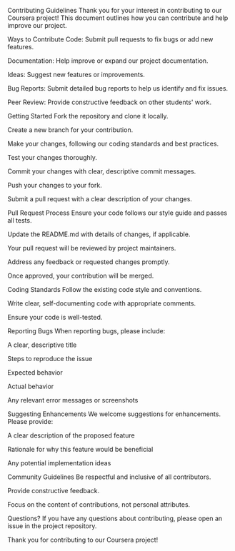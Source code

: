 Contributing Guidelines
Thank you for your interest in contributing to our Coursera project! This document outlines how you can contribute and help improve our project.

Ways to Contribute
Code: Submit pull requests to fix bugs or add new features.

Documentation: Help improve or expand our project documentation.

Ideas: Suggest new features or improvements.

Bug Reports: Submit detailed bug reports to help us identify and fix issues.

Peer Review: Provide constructive feedback on other students' work.

Getting Started
Fork the repository and clone it locally.

Create a new branch for your contribution.

Make your changes, following our coding standards and best practices.

Test your changes thoroughly.

Commit your changes with clear, descriptive commit messages.

Push your changes to your fork.

Submit a pull request with a clear description of your changes.

Pull Request Process
Ensure your code follows our style guide and passes all tests.

Update the README.md with details of changes, if applicable.

Your pull request will be reviewed by project maintainers.

Address any feedback or requested changes promptly.

Once approved, your contribution will be merged.

Coding Standards
Follow the existing code style and conventions.

Write clear, self-documenting code with appropriate comments.

Ensure your code is well-tested.

Reporting Bugs
When reporting bugs, please include:

A clear, descriptive title

Steps to reproduce the issue

Expected behavior

Actual behavior

Any relevant error messages or screenshots

Suggesting Enhancements
We welcome suggestions for enhancements. Please provide:

A clear description of the proposed feature

Rationale for why this feature would be beneficial

Any potential implementation ideas

Community Guidelines
Be respectful and inclusive of all contributors.

Provide constructive feedback.

Focus on the content of contributions, not personal attributes.

Questions?
If you have any questions about contributing, please open an issue in the project repository.

Thank you for contributing to our Coursera project!
